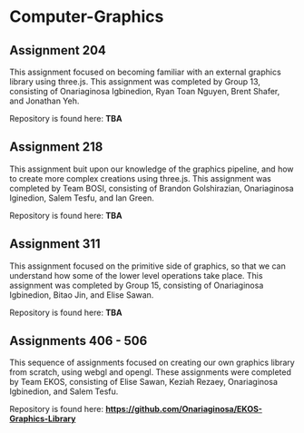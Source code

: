 # Computer-Graphics

## Assignment 204
This assignment focused on becoming familiar with an external graphics library using three.js. This assignment was completed by Group 13, consisting of Onariaginosa Igbinedion, Ryan Toan Nguyen, Brent Shafer, and Jonathan Yeh.

Repository is found here: **TBA**

## Assignment 218
This assignment buit upon our knowledge of the graphics pipeline, and how to create more complex creations using three.js. This assignment was completed by Team BOSI, consisting of Brandon Golshirazian, Onariaginosa Iginedion, Salem Tesfu, and Ian Green.

Repository is found here: **TBA**

## Assignment 311
This assignment focused on the primitive side of graphics, so that we can understand how some of the lower level operations take place. This assignment was completed by Group 15, consisting of Onariaginosa Igbinedion, Bitao Jin, and Elise Sawan.

Repository is found here: **TBA**

## Assignments 406 - 506
This sequence of assignments focused on creating our own graphics library from scratch, using webgl and opengl. These assignments were completed by Team EKOS, consisting of Elise Sawan, Keziah Rezaey, Onariaginosa Igbinedion, and Salem Tesfu.

Repository is found here: **https://github.com/Onariaginosa/EKOS-Graphics-Library**
